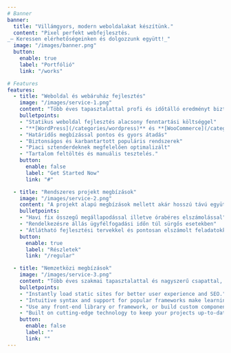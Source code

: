 ```yaml
---
# Banner
banner:
  title: "Villámgyors, modern weboldalakat készítünk."
  content: "Pixel perfekt webfejlesztés.
_— Keressen elérhetőségeinken és dolgozzunk együtt!_"
  image: "/images/banner.png"
  button:
    enable: true
    label: "Portfólió"
    link: "/works"

# Features
features:
  - title: "Weboldal és webáruház fejlesztés"
    image: "/images/service-1.png"
    content: "Több éves tapasztalattal profi és időtálló eredményt biztosítunk. Modern módszerek és alapos piaci ismeretek alapján sokszorozzuk meg az értékesítést és ügyfélbázist."
    bulletpoints:
    - "Statikus weboldal fejlesztés alacsony fenntartási költséggel"
    - "**[WordPress](/categories/wordpress)** és **[WooCommerce](/categories/woocommerce)** weboldalak"
    - "Határidős megbízással pontos és gyors átadás"
    - "Biztonságos és karbantartott populáris rendszerek"
    - "Piaci sztenderdeknek megfelelően optimalizált"
    - "Tartalom feltöltés és manuális tesztelés."
    button:
      enable: false
      label: "Get Started Now"
      link: "#"

  - title: "Rendszeres projekt megbízások"
    image: "/images/service-2.png"
    content: "A projekt alapú megbízások mellett akár hosszú távú együttműködés keretében vállaljuk nagy volumenű weboldalak fejlesztését és üzemeltetését."
    bulletpoints:
    - "Havi fix összegű megállapodással illetve órabéres elszámolással"
    - "Rendelkezésre állás ügyfélfogadási időn túl sürgős esetekben"
    - "Átlátható fejlesztési tervekkel és pontosan elszámolt feladatokkal"
    button:
      enable: true
      label: "Részletek"
      link: "/regular"

  - title: "Nemzetközi megbízások"
    image: "/images/service-3.png"
    content: "Több éves szakmai tapasztalattal és nagyszerű csapattal, a nemzetközi piacon is kipróbált tudással vállaljuk itthoni és külföldi megbízásainkat."
    bulletpoints:
    - "Instantly load static sites for better user experience and SEO."
    - "Intuitive syntax and support for popular frameworks make learning and using Astro a breeze."
    - "Use any front-end library or framework, or build custom components, for any project size."
    - "Built on cutting-edge technology to keep your projects up-to-date with the latest web standards."
    button:
      enable: false
      label: ""
      link: ""
---
```

